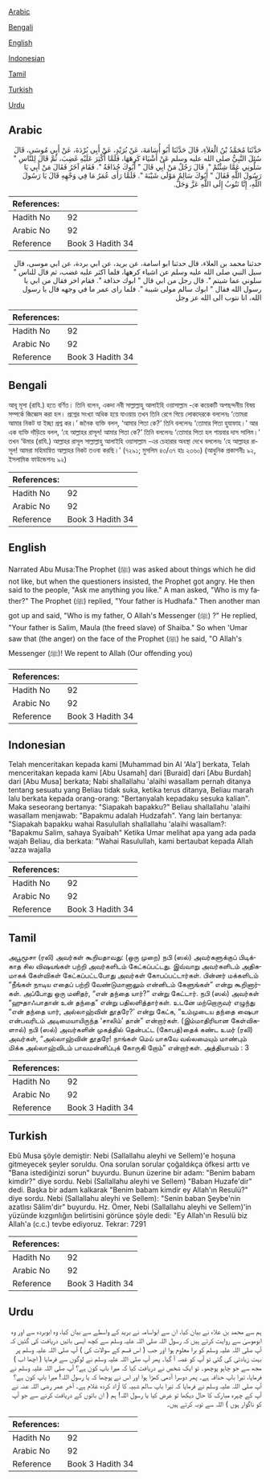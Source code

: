 [Arabic](#arabic)

[Bengali](#bengali)

[English](#english)

[Indonesian](#indonesian)

[Tamil](#tamil)

[Turkish](#turkish)

[Urdu](#urdu)

## Arabic


<div dir="rtl" lang="ar" style={{fontSize:'larger',backgroundColor:'#f8f9fa',padding:20}}>
حَدَّثَنَا مُحَمَّدُ بْنُ الْعَلاَءِ، قَالَ حَدَّثَنَا أَبُو أُسَامَةَ، عَنْ بُرَيْدٍ، عَنْ أَبِي بُرْدَةَ، عَنْ أَبِي مُوسَى، قَالَ سُئِلَ النَّبِيُّ صلى الله عليه وسلم عَنْ أَشْيَاءَ كَرِهَهَا، فَلَمَّا أُكْثِرَ عَلَيْهِ غَضِبَ، ثُمَّ قَالَ لِلنَّاسِ ‏"‏ سَلُونِي عَمَّا شِئْتُمْ ‏"‏‏.‏ قَالَ رَجُلٌ مَنْ أَبِي قَالَ ‏"‏ أَبُوكَ حُذَافَةُ ‏"‏‏.‏ فَقَامَ آخَرُ فَقَالَ مَنْ أَبِي يَا رَسُولَ اللَّهِ فَقَالَ ‏"‏ أَبُوكَ سَالِمٌ مَوْلَى شَيْبَةَ ‏"‏‏.‏ فَلَمَّا رَأَى عُمَرُ مَا فِي وَجْهِهِ قَالَ يَا رَسُولَ اللَّهِ، إِنَّا نَتُوبُ إِلَى اللَّهِ عَزَّ وَجَلَّ‏.‏
</div>
<div style={{backgroundColor:'#f8f9fa',padding:20, marginBottom: 10}}><table> <thead> <tr> <th>References:</th> <th></th> </tr> </thead> <tbody><tr><td>Hadith No</td><td>92</td></tr><tr><td>Arabic No</td><td>92</td></tr><tr><td>Reference</td><td>Book 3 Hadith 34</td></tr></tbody></table></div>


<div dir="rtl" lang="ar" style={{fontSize:'larger',backgroundColor:'#f8f9fa',padding:20}}>
حدثنا محمد بن العلاء، قال حدثنا ابو اسامة، عن بريد، عن ابي بردة، عن ابي موسى، قال سيل النبي صلى الله عليه وسلم عن اشياء كرهها، فلما اكثر عليه غضب، ثم قال للناس " سلوني عما شيتم ". قال رجل من ابي قال " ابوك حذافة ". فقام اخر فقال من ابي يا رسول الله فقال " ابوك سالم مولى شيبة ". فلما راى عمر ما في وجهه قال يا رسول الله، انا نتوب الى الله عز وجل
</div>
<div style={{backgroundColor:'#f8f9fa',padding:20, marginBottom: 10}}><table> <thead> <tr> <th>References:</th> <th></th> </tr> </thead> <tbody><tr><td>Hadith No</td><td>92</td></tr><tr><td>Arabic No</td><td>92</td></tr><tr><td>Reference</td><td>Book 3 Hadith 34</td></tr></tbody></table></div>

## Bengali


<div dir="ltr" lang="bn" style={{fontSize:'larger',backgroundColor:'#f8f9fa',padding:20}}>
আবূ মূসা (রাযি.) হতে বর্ণিত। তিনি বলেন, একদা নবী সাল্লাল্লাহু আলাইহি ওয়াসাল্লাম -কে কয়েকটি অপছন্দনীয় বিষয় সম্পর্কে জিজ্ঞেস করা হল। প্রশ্নের সংখ্যা অধিক হয়ে যাওয়ায় তখন তিনি রেগে গিয়ে লোকদেরকে বললেনঃ ‘তোমরা আমার নিকট যা ইচ্ছা প্রশ্ন কর।’ জনৈক ব্যক্তি বলল, ‘আমার পিতা কে?’ তিনি বললেনঃ ‘তোমার পিতা হুযাফাহ।’ আর এক ব্যক্তি দাঁড়িয়ে বলল, ‘হে আল্লাহর রাসূল! আমার পিতা কে?’ তিনি বললেনঃ ‘তোমার পিতা হল শায়বার দাস সালিম।’ তখন ‘উমার (রাযি.) আল্লাহর রাসূল সাল্লাল্লাহু আলাইহি ওয়াসাল্লাম -এর চেহারার অবস্থা দেখে বললেনঃ ‘হে আল্লাহর রাসূল! আমরা মহিমান্বিত আল্লাহর নিকট তওবা করছি।’ (৭২৯১; মুসলিম ৪৩/৩৭ হাঃ ২৩৬০) (আধুনিক প্রকাশনীঃ ৯২, ইসলামিক ফাউন্ডেশনঃ ৯২)
</div>
<div style={{backgroundColor:'#f8f9fa',padding:20, marginBottom: 10}}><table> <thead> <tr> <th>References:</th> <th></th> </tr> </thead> <tbody><tr><td>Hadith No</td><td>92</td></tr><tr><td>Arabic No</td><td>92</td></tr><tr><td>Reference</td><td>Book 3 Hadith 34</td></tr></tbody></table></div>

## English


<div dir="ltr" lang="en" style={{fontSize:'larger',backgroundColor:'#f8f9fa',padding:20}}>
Narrated Abu Musa:The Prophet (ﷺ) was asked about things which he did not like, but when the questioners insisted, the Prophet got angry. He then said to the people, "Ask me anything you like." A man asked, "Who is my father?" The Prophet (ﷺ) replied, "Your father is Hudhafa." Then another man got up and said, "Who is my father, O Allah's Messenger (ﷺ) ?" He replied, "Your father is Salim, Maula (the freed slave) of Shaiba." So when 'Umar saw that (the anger) on the face of the Prophet (ﷺ) he said, "O Allah's Messenger (ﷺ)! We repent to Allah (Our offending you)
</div>
<div style={{backgroundColor:'#f8f9fa',padding:20, marginBottom: 10}}><table> <thead> <tr> <th>References:</th> <th></th> </tr> </thead> <tbody><tr><td>Hadith No</td><td>92</td></tr><tr><td>Arabic No</td><td>92</td></tr><tr><td>Reference</td><td>Book 3 Hadith 34</td></tr></tbody></table></div>

## Indonesian


<div dir="ltr" lang="id" style={{fontSize:'larger',backgroundColor:'#f8f9fa',padding:20}}>
Telah menceritakan kepada kami [Muhammad bin Al 'Ala'] berkata, Telah menceritakan kepada kami [Abu Usamah] dari [Buraid] dari [Abu Burdah] dari [Abu Musa] berkata; Nabi shallallahu 'alaihi wasallam pernah ditanya tentang sesuatu yang Beliau tidak suka, ketika terus ditanya, Beliau marah lalu berkata kepada orang-orang: "Bertanyalah kepadaku sesuka kalian". Maka seseorang bertanya: "Siapakah bapakku?" Beliau shallallahu 'alaihi wasallam menjawab: "Bapakmu adalah Hudzafah". Yang lain bertanya: "Siapakah bapakku wahai Rasulullah shallallahu 'alaihi wasallam?: "Bapakmu Salim, sahaya Syaibah" Ketika Umar melihat apa yang ada pada wajah Beliau, dia berkata: "Wahai Rasulullah, kami bertaubat kepada Allah 'azza wajalla
</div>
<div style={{backgroundColor:'#f8f9fa',padding:20, marginBottom: 10}}><table> <thead> <tr> <th>References:</th> <th></th> </tr> </thead> <tbody><tr><td>Hadith No</td><td>92</td></tr><tr><td>Arabic No</td><td>92</td></tr><tr><td>Reference</td><td>Book 3 Hadith 34</td></tr></tbody></table></div>

## Tamil


<div dir="ltr" lang="ta" style={{fontSize:'larger',backgroundColor:'#f8f9fa',padding:20}}>
அபூமூசா (ரலி) அவர்கள் கூறியதாவது: (ஒரு முறை) நபி (ஸல்) அவர்களுக்குப் பிடிக்காத சில விஷயங்கள் பற்றி அவர்களிடம் கேட்கப்பட்டது. இவ்வாறு அவர்களிடம் அதிகமாகக் கேள்விகள் கேட்கப்பட்டபோது அவர்கள் கோபப்பட்டார்கள். பின்னர் மக்களிடம் “நீங்கள் நாடிய எதைப் பற்றி வேண்டுமானாலும் என்னிடம் கேளுங்கள்” என்று கூறினார்கள். அப்போது ஒரு மனிதர், “என் தந்தை யார்?” என்று கேட்டார். நபி (ஸல்) அவர்கள் “ஹுதாஃபாதான் உன் தந்தை” என்று பதிலளித்தார்கள். உடனே மற்றொருவர் எழுந்து “என் தந்தை யார், அல்லாஹ்வின் தூதரே?’ என்று கேட்க, “உம்முடைய தந்தை ஷைபா என்பவரிடம் அடிமையாயிருந்த ‘சாலிம்’ தான்” என்றார்கள். (இம்மாதிரியான கேள்விகளால்) நபி (ஸல்) அவர்களின் முகத்தில் தென்பட்ட (கோபத்)தைக் கண்ட உமர் (ரலி) அவர்கள், “அல்லாஹ்வின் தூதரே! நாங்கள் மெய் யாகவே வல்லமையும் மாண்பும் மிக்க அல்லாஹ்விடம் பாவமன்னிப்புக் கோருகி றோம்” என்றார்கள். அத்தியாயம் : 3
</div>
<div style={{backgroundColor:'#f8f9fa',padding:20, marginBottom: 10}}><table> <thead> <tr> <th>References:</th> <th></th> </tr> </thead> <tbody><tr><td>Hadith No</td><td>92</td></tr><tr><td>Arabic No</td><td>92</td></tr><tr><td>Reference</td><td>Book 3 Hadith 34</td></tr></tbody></table></div>

## Turkish


<div dir="ltr" lang="tr" style={{fontSize:'larger',backgroundColor:'#f8f9fa',padding:20}}>
Ebû Musa şöyle demiştir: Nebi (Sallallahu aleyhi ve Sellem)'e hoşuna gitmeyecek şeyler soruldu. Ona sorulan sorular çoğaldıkça öfkesi arttı ve "Bana istediğinizi sorun" buyurdu. Bunun üzerine bir adam: "Benim babam kimdir?" diye sordu. Nebi (Sallallahu aleyhi ve Sellem) "Baban Huzafe'dir" dedi. Başka bir adam kalkarak "Benim babam kimdir ey Allah'ın Resulü?" diye sordu. Nebi (Sallallahu aleyhi ve Sellem): "Senin baban Şeybe'nin azatlısı Sâlim'dir" buyurdu. Hz. Ömer, Nebi (Sallallahu aleyhi ve Sellem)'in yüzünde kızgınlığın belirtisini görünce şöyle dedi: "Ey Allah'ın Resulü biz Allah'a (c.c.) tevbe ediyoruz. Tekrar: 7291
</div>
<div style={{backgroundColor:'#f8f9fa',padding:20, marginBottom: 10}}><table> <thead> <tr> <th>References:</th> <th></th> </tr> </thead> <tbody><tr><td>Hadith No</td><td>92</td></tr><tr><td>Arabic No</td><td>92</td></tr><tr><td>Reference</td><td>Book 3 Hadith 34</td></tr></tbody></table></div>

## Urdu


<div dir="rtl" lang="ur" style={{fontSize:'larger',backgroundColor:'#f8f9fa',padding:20}}>
ہم سے محمد بن علاء نے بیان کیا، ان سے ابواسامہ نے برید کے واسطے سے بیان کیا، وہ ابوبردہ سے اور وہ ابوموسیٰ سے روایت کرتے ہیں کہ رسول اللہ صلی اللہ علیہ وسلم سے کچھ ایسی باتیں دریافت کی گئیں کہ آپ صلی اللہ علیہ وسلم کو برا معلوم ہوا اور جب ( اس قسم کے سوالات کی ) آپ صلی اللہ علیہ وسلم پر بہت زیادتی کی گئی تو آپ کو غصہ آ گیا۔ پھر آپ صلی اللہ علیہ وسلم نے لوگوں سے فرمایا ( اچھا اب ) مجھ سے جو چاہو پوچھو۔ تو ایک شخص نے دریافت کیا کہ میرا باپ کون ہے؟ آپ صلی اللہ علیہ وسلم نے فرمایا، تیرا باپ حذافہ ہے۔ پھر دوسرا آدمی کھڑا ہوا اور اس نے پوچھا کہ یا رسول اللہ! میرا باپ کون ہے؟ آپ صلی اللہ علیہ وسلم نے فرمایا کہ تیرا باپ سالم شبیہ کا آزاد کردہ غلام ہے۔ آخر عمر رضی اللہ عنہ نے آپ کے چہرہ مبارک کا حال دیکھا تو عرض کیا یا رسول اللہ! ہم ( ان باتوں کے دریافت کرنے سے جو آپ کو ناگوار ہوں ) اللہ سے توبہ کرتے ہیں۔
</div>
<div style={{backgroundColor:'#f8f9fa',padding:20, marginBottom: 10}}><table> <thead> <tr> <th>References:</th> <th></th> </tr> </thead> <tbody><tr><td>Hadith No</td><td>92</td></tr><tr><td>Arabic No</td><td>92</td></tr><tr><td>Reference</td><td>Book 3 Hadith 34</td></tr></tbody></table></div>
